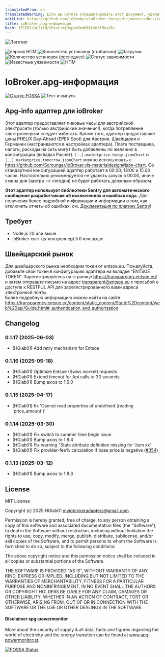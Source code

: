 ```yaml
---
translatedFrom: en
translatedWarning: Если вы хотите отредактировать этот документ, удалите поле «translationFrom», в противном случае этот документ будет снова автоматически переведен
editLink: https://github.com/ioBroker/ioBroker.docs/edit/master/docs/ru/adapterref/iobroker.apg-info/README.md
title: ioBroker.apg-информация
hash: fFIEBJshLTild/XRsvL+mjDspkm5nmMAICvK5lMkaVE=
---
```

![Логотип](../../../en/adapterref/iobroker.apg-info/admin/apg-info.png)

![версия НПМ](http://img.shields.io/npm/v/iobroker.apg-info.svg)
![Количество установок (стабильно)](http://iobroker.live/badges/apg-info-stable.svg)
![Загрузки](https://img.shields.io/npm/dm/iobroker.apg-info.svg)
![Количество установок (последнее)](http://iobroker.live/badges/apg-info-installed.svg)
![Статус зависимости](https://img.shields.io/librariesio/release/npm/iobroker.apg-info)
![Известные уязвимости](https://snyk.io/test/github/HGlab01/ioBroker.apg-info/badge.svg)
![НПМ](https://nodei.co/npm/iobroker.apg-info.png?downloads=true)

# IoBroker.apg-информация
[![Статус FOSSA](https://app.fossa.com/api/projects/git%2Bgithub.com%2FHGlab01%2FioBroker.apg-info.svg?type=shield)](https://app.fossa.com/projects/git%2Bgithub.com%2FHGlab01%2FioBroker.apg-info?ref=badge_shield) ![Тест и выпуск](https://github.com/HGlab01/ioBroker.apg-info/workflows/Test%20and%20Release/badge.svg)

## Apg-info адаптер для ioBroker
Этот адаптер предоставляет пиковые часы для австрийской электросети (только австрийские значения!), когда потребление электроэнергии следует избегать. Кроме того, адаптер предоставляет цены PHELIX Day-Ahead (EPEX Spot) для Австрии, Швейцарии и Германии (настраиваются в настройках адаптера). Плата поставщика, налоги, расходы на сеть могут быть добавлены по желанию в конфигурации (вкладка Расчет).
`[..].marketprice.today.jsonChart` и `[..].marketprice.tomorrow.jsonChart` можно использовать с https://github.com/Scrounger/ioBroker.vis-materialdesign#json-chart.
Со стандартной конфигурацией адаптер работает в 00:00, 13:00 и 15.00 часов. Настоятельно рекомендуется не удалять запуск в 00:00, иначе смена дня (завтра --> сегодня) не будет работать должным образом.

**Этот адаптер использует библиотеки Sentry для автоматического сообщения разработчикам об исключениях и ошибках кода.** Для получения более подробной информации и информации о том, как отключить отчеты об ошибках, см. [Документация по плагину Sentry](https://github.com/ioBroker/plugin-sentry#plugin-sentry)!

## Требует
* Node.js 20 или выше
* ioBroker хост (js-контроллер) 5.0 или выше

## Швейцарский рынок
Для швейцарского рынка необходим токен от entsoe.eu. Пожалуйста, добавьте свой токен в конфигурацию адаптера на вкладке &quot;ENTSOE TOKEN&quot;. Зарегистрируйтесь на странице https://transparency.entsoe.eu/ и затем отправьте письмо на адрес transparent@entsoe.eu с просьбой о доступе к RESTFUL API для зарегистрированного вами адреса электронной почты.<br> Более подробную информацию можно найти на сайте https://transparency.entsoe.eu/content/static_content/Static%20content/web%20api/Guide.html#_authentication_and_authorisation

## Changelog
<!--
    Placeholder for the next version (at the beginning of the line):
    ### __WORK IN PROGRESS__
-->
### 0.1.17 (2025-06-03)
* (HGlab01) Add retry mechanism for Entsoe

### 0.1.16 (2025-05-18)
* (HGlab01) Optimize Entsoe (Swiss market) requests
* (HGlab01) Extend timeout for Api calls to 30 seconds 
* (HGlab01) Bump axios to 1.9.0

### 0.1.15 (2025-04-17)
* (HGlab01) fix 'Cannot read properties of undefined (reading 'price_amount')'

### 0.1.14 (2025-03-30)
* (HGlab01) Fix switch to summer time begin issue
* (HGlab01) Bump axios to 1.8.4
* (HGlab01) Fix warning "State attribute definition missing for 'item xx' 
* (HGlab01) Fix provider-fee% calculation if base price is negative ([#354](https://github.com/HGlab01/ioBroker.apg-info/issues/354))

### 0.1.13 (2025-03-12)
* (HGlab01) Bump axios to 1.8.3

## License
MIT License

Copyright (c) 2025 HGlab01 <myiobrokeradapters@gmail.com>

Permission is hereby granted, free of charge, to any person obtaining a copy
of this software and associated documentation files (the "Software"), to deal
in the Software without restriction, including without limitation the rights
to use, copy, modify, merge, publish, distribute, sublicense, and/or sell
copies of the Software, and to permit persons to whom the Software is
furnished to do so, subject to the following conditions:

The above copyright notice and this permission notice shall be included in all
copies or substantial portions of the Software.

THE SOFTWARE IS PROVIDED "AS IS", WITHOUT WARRANTY OF ANY KIND, EXPRESS OR
IMPLIED, INCLUDING BUT NOT LIMITED TO THE WARRANTIES OF MERCHANTABILITY,
FITNESS FOR A PARTICULAR PURPOSE AND NONINFRINGEMENT. IN NO EVENT SHALL THE
AUTHORS OR COPYRIGHT HOLDERS BE LIABLE FOR ANY CLAIM, DAMAGES OR OTHER
LIABILITY, WHETHER IN AN ACTION OF CONTRACT, TORT OR OTHERWISE, ARISING FROM,
OUT OF OR IN CONNECTION WITH THE SOFTWARE OR THE USE OR OTHER DEALINGS IN THE
SOFTWARE.

#### Disclaimer apg-powermonitor
More about the security of supply & all data, facts and figures regarding the world of electricity and the energy transition can be found at www.apg-powermonitor.at.


[![FOSSA Status](https://app.fossa.com/api/projects/git%2Bgithub.com%2FHGlab01%2FioBroker.apg-info.svg?type=large)](https://app.fossa.com/projects/git%2Bgithub.com%2FHGlab01%2FioBroker.apg-info?ref=badge_large)
